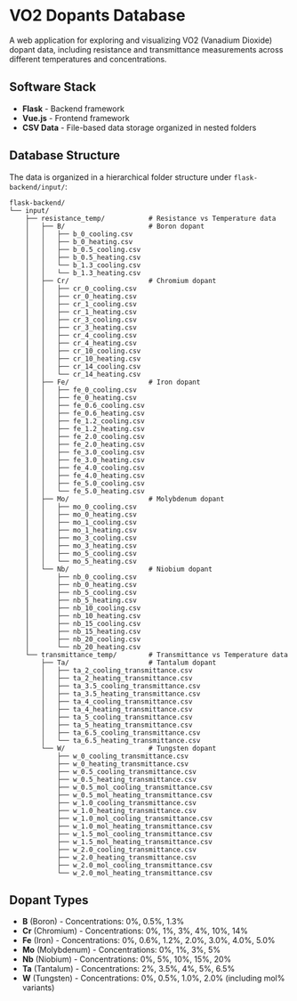 # VO2 Dopants Database

A web application for exploring and visualizing VO2 (Vanadium Dioxide) dopant data, including resistance and transmittance measurements across different temperatures and concentrations.

## Software Stack

- **Flask** - Backend framework
- **Vue.js** - Frontend framework
- **CSV Data** - File-based data storage organized in nested folders

## Database Structure

The data is organized in a hierarchical folder structure under `flask-backend/input/`:

```
flask-backend/
└── input/
    ├── resistance_temp/           # Resistance vs Temperature data
    │   ├── B/                     # Boron dopant
    │   │   ├── b_0_cooling.csv
    │   │   ├── b_0_heating.csv
    │   │   ├── b_0.5_cooling.csv
    │   │   ├── b_0.5_heating.csv
    │   │   └── b_1.3_cooling.csv
    │   │   └── b_1.3_heating.csv
    │   ├── Cr/                    # Chromium dopant
    │   │   ├── cr_0_cooling.csv
    │   │   ├── cr_0_heating.csv
    │   │   ├── cr_1_cooling.csv
    │   │   ├── cr_1_heating.csv
    │   │   ├── cr_3_cooling.csv
    │   │   ├── cr_3_heating.csv
    │   │   ├── cr_4_cooling.csv
    │   │   ├── cr_4_heating.csv
    │   │   ├── cr_10_cooling.csv
    │   │   ├── cr_10_heating.csv
    │   │   ├── cr_14_cooling.csv
    │   │   └── cr_14_heating.csv
    │   ├── Fe/                    # Iron dopant
    │   │   ├── fe_0_cooling.csv
    │   │   ├── fe_0_heating.csv
    │   │   ├── fe_0.6_cooling.csv
    │   │   ├── fe_0.6_heating.csv
    │   │   ├── fe_1.2_cooling.csv
    │   │   ├── fe_1.2_heating.csv
    │   │   ├── fe_2.0_cooling.csv
    │   │   ├── fe_2.0_heating.csv
    │   │   ├── fe_3.0_cooling.csv
    │   │   ├── fe_3.0_heating.csv
    │   │   ├── fe_4.0_cooling.csv
    │   │   ├── fe_4.0_heating.csv
    │   │   ├── fe_5.0_cooling.csv
    │   │   └── fe_5.0_heating.csv
    │   ├── Mo/                    # Molybdenum dopant
    │   │   ├── mo_0_cooling.csv
    │   │   ├── mo_0_heating.csv
    │   │   ├── mo_1_cooling.csv
    │   │   ├── mo_1_heating.csv
    │   │   ├── mo_3_cooling.csv
    │   │   ├── mo_3_heating.csv
    │   │   ├── mo_5_cooling.csv
    │   │   └── mo_5_heating.csv
    │   └── Nb/                    # Niobium dopant
    │       ├── nb_0_cooling.csv
    │       ├── nb_0_heating.csv
    │       ├── nb_5_cooling.csv
    │       ├── nb_5_heating.csv
    │       ├── nb_10_cooling.csv
    │       ├── nb_10_heating.csv
    │       ├── nb_15_cooling.csv
    │       ├── nb_15_heating.csv
    │       ├── nb_20_cooling.csv
    │       └── nb_20_heating.csv
    └── transmittance_temp/        # Transmittance vs Temperature data
        ├── Ta/                    # Tantalum dopant
        │   ├── ta_2_cooling_transmittance.csv
        │   ├── ta_2_heating_transmittance.csv
        │   ├── ta_3.5_cooling_transmittance.csv
        │   ├── ta_3.5_heating_transmittance.csv
        │   ├── ta_4_cooling_transmittance.csv
        │   ├── ta_4_heating_transmittance.csv
        │   ├── ta_5_cooling_transmittance.csv
        │   ├── ta_5_heating_transmittance.csv
        │   ├── ta_6.5_cooling_transmittance.csv
        │   └── ta_6.5_heating_transmittance.csv
        └── W/                     # Tungsten dopant
            ├── w_0_cooling_transmittance.csv
            ├── w_0_heating_transmittance.csv
            ├── w_0.5_cooling_transmittance.csv
            ├── w_0.5_heating_transmittance.csv
            ├── w_0.5_mol_cooling_transmittance.csv
            ├── w_0.5_mol_heating_transmittance.csv
            ├── w_1.0_cooling_transmittance.csv
            ├── w_1.0_heating_transmittance.csv
            ├── w_1.0_mol_cooling_transmittance.csv
            ├── w_1.0_mol_heating_transmittance.csv
            ├── w_1.5_mol_cooling_transmittance.csv
            ├── w_1.5_mol_heating_transmittance.csv
            ├── w_2.0_cooling_transmittance.csv
            ├── w_2.0_heating_transmittance.csv
            ├── w_2.0_mol_cooling_transmittance.csv
            └── w_2.0_mol_heating_transmittance.csv
```

## Dopant Types

- **B** (Boron) - Concentrations: 0%, 0.5%, 1.3%
- **Cr** (Chromium) - Concentrations: 0%, 1%, 3%, 4%, 10%, 14%
- **Fe** (Iron) - Concentrations: 0%, 0.6%, 1.2%, 2.0%, 3.0%, 4.0%, 5.0%
- **Mo** (Molybdenum) - Concentrations: 0%, 1%, 3%, 5%
- **Nb** (Niobium) - Concentrations: 0%, 5%, 10%, 15%, 20%
- **Ta** (Tantalum) - Concentrations: 2%, 3.5%, 4%, 5%, 6.5%
- **W** (Tungsten) - Concentrations: 0%, 0.5%, 1.0%, 2.0% (including mol% variants)


